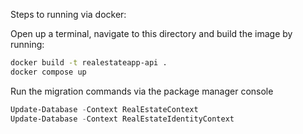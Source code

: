 Steps to running via docker:

Open up a terminal, navigate to this directory and build the image by running:

```bash
docker build -t realestateapp-api .
docker compose up
```

Run the migration commands via the package manager console

```powershell
Update-Database -Context RealEstateContext
Update-Database -Context RealEstateIdentityContext
```
